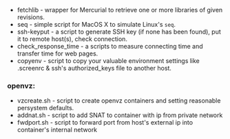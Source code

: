 * fetchlib - wrapper for Mercurial to retrieve one or more libraries of given revisions.
* seq - simple script for MacOS X to simulate Linux's `seq`.
* ssh-keyput - a script to generate SSH key (if none has been found), put it to remote host(s), check connection.
* check_response_time - a scripts to measure connecting time and transfer time for web pages.
* copyenv - script to copy your valuable environment settings like .screenrc & ssh's authorized_keys file to another host.

### openvz: ###

* vzcreate.sh - script to create openvz containers and setting reasonable persystem defaults.
* addnat.sh - script to add SNAT to container with ip from private network
* fwdport.sh - script to forward port from host's external ip into container's internal network
